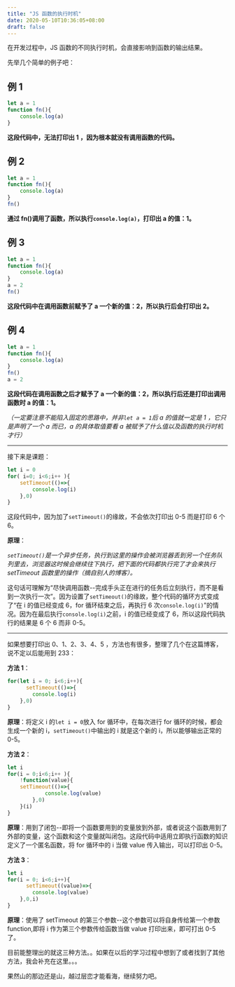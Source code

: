 ```yaml
---
title: "JS 函数的执行时机"
date: 2020-05-10T10:36:05+08:00
draft: false
---
```


在开发过程中，JS 函数的不同执行时机，会直接影响到函数的输出结果。

先举几个简单的例子吧：

## 例 1

```JavaScript
let a = 1
function fn(){
    console.log(a)
}
```

**这段代码中，无法打印出 1 ，因为根本就没有调用函数的代码。**

## 例 2

```JavaScript
let a = 1
function fn(){
    console.log(a)
}
fn()
```

**通过 fn()调用了函数，所以执行`console.log(a)`，打印出 a 的值：1。**

## 例 3

```JavaScript
let a = 1
function fn(){
    console.log(a)
}
a = 2
fn()
```

**这段代码中在调用函数前赋予了 a 一个新的值：2，所以执行后会打印出 2。**

## 例 4

```JavaScript
let a = 1
function fn(){
    console.log(a)
}
fn()
a = 2
```

**这段代码在调用函数之后才赋予了 a 一个新的值：2，所以执行后还是打印出调用函数时 a 的值：1。**

_（一定要注意不能陷入固定的思路中，并非`let a = 1`后 a 的值就一定是 1 ，它只是声明了一个 a 而已，a 的具体取值要看 a 被赋予了什么值以及函数的执行时机才行）_

---

接下来是课题：

```JavaScript
let i = 0
for( i=0; i<6;i++ ){
    setTimeout(()=>{
        console.log(i)
    },0)
}
```

这段代码中，因为加了`setTimeout()`的缘故，不会依次打印出 0-5 而是打印 6 个 6。

**原理**：

_`setTimeout()`是一个异步任务，执行到这里的操作会被浏览器丢到另一个任务队列里去，浏览器这时候会继续往下执行，把下面的代码都执行完了才会来执行 setTimeout 函数里的操作（摘自别人的博客）。_

这句话可理解为“尽快调用函数--完成手头正在进行的任务后立刻执行，而不是看到一次执行一次”。因为设置了`setTimeout()`的缘故，整个代码的循环方式变成了“在 i 的值已经变成 6，for 循环结束之后，再执行 6 次`console.log(i)`”的情况。因为在最后执行`console.log(i)`之前，i 的值已经变成了 6，所以这段代码执行的结果是 6 个 6 而非 0-5。

---

如果想要打印出 0、1、2、3、4、5 ，方法也有很多，整理了几个在这篇博客，说不定以后能用到 233：

**方法 1**：

```JavaScript
for(let i = 0; i<6;i++){
      setTimeout(()=>{
        console.log(i)
    },0)
}
```

**原理**：将定义 i 的`let i = 0`放入 for 循环中，在每次进行 for 循环的时候，都会生成一个新的 i，`setTimeout()`中输出的 i 就是这个新的 i，所以能够输出正常的 0-5。

**方法 2**：

```JavaScript
let i
for(i = 0;i<6;i++ ){
    !function(value){
    setTimeout(()=>{
            console.log(value)
        },0)
    }(i)
}
```

**原理**：用到了闭包--即将一个函数要用到的变量放到外部，或者说这个函数用到了外部的变量，这个函数和这个变量就叫闭包。这段代码中适用立即执行函数的知识定义了一个匿名函数，将 for 循环中的 i 当做 value 传入输出，可以打印出 0-5。

**方法 3**：

```JavaScript
let i
for(i = 0; i<6;i++){
      setTimeout((value)=>{
        console.log(value)
    },0,i)
}
```

**原理**：使用了 setTimeout 的第三个参数--这个参数可以将自身传给第一个参数 function,即将 i 作为第三个参数传给函数当做 value 打印出来，即可打出 0-5 了。

目前能整理出的就这三种方法。。如果在以后的学习过程中想到了或者找到了其他方法，我会补充在这里。。。

果然山的那边还是山，越过层峦才能看海，继续努力吧。
